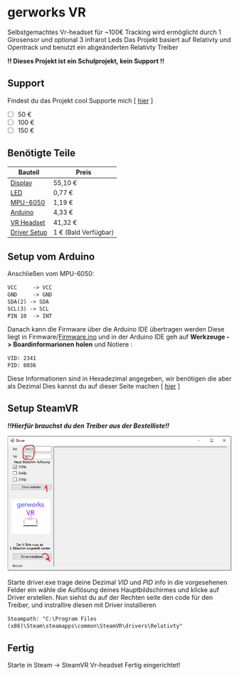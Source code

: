 # gerworks VR

Selbstgemachtes Vr-headset für \~100€ Tracking wird ermöglicht durch 1 Girosensor und optional 3 infrarot Leds Das Projekt basiert auf Relativty und Opentrack und benutzt ein abgeänderten Relativty Treiber

**!! Dieses Projekt ist ein Schulprojekt, kein Support !!**

## Support

Findest du das Projekt cool Supporte mich [ [hier](https://bunq.me/gerworks) ]

* [ ] 50 €
* [ ] 100 €
* [ ] 150 €

## Benötigte Teile

| Bauteil | Preis |    
|--|--|
| [Display](https://www.aliexpress.com/item/4000976201829.html) | 55,10 € |
| [LED](https://www.aliexpress.com/item/1005002655434560.html) | 0,77 € |
| [MPU-6050](https://www.aliexpress.com/item/32761922595.html) | 1,19 € |
| [Arduino](https://www.aliexpress.com/item/1005001706390728.html) | 4,33 € |
| [VR Headset](https://www.aliexpress.com/item/1005002549285047.html) | 41,32 € |
| [Driver Setup](https://bunq.me/gerworks) | 1 € (Bald Verfügbar) |


## Setup vom Arduino

Anschließen vom MPU-6050:

```
VCC     -> VCC  
GND     -> GND  
SDA(2) -> SDA  
SCL(3) -> SCL  
PIN 10  -> INT  
```

Danach kann die Firmware über die Arduino IDE übertragen werden Diese liegt in Firmware/[Firmware.ino](https://raw.githubusercontent.com/JannikBroer/gerworks-VR/main/firmware/firmware.ino) und in der Arduino IDE geh auf **Werkzeuge -> Boardinformarionen holen** und Notiere :

```
VID: 2341
PID: 8036
```

Diese Informationen sind in Hexadezimal angegeben, wir benötigen die aber als Dezimal Dies kannst du auf dieser Seite machen [ [hier](https://www.rapidtables.com/convert/number/hex-to-decimal.html) ]

## Setup SteamVR

***!!Hierfür brauchst du den Treiber aus der Bestelliste!!***

![](https://raw.githubusercontent.com/JannikBroer/gerworks-VR/main/doku_extras/Driver-Beschriftet.PNG)

Starte driver.exe trage deine Dezimal *VID* und *PID* info in die vorgesehenen Felder ein wähle die Auflösung
deines Hauptbildschirmes und klicke auf Driver erstellen.
Nun siehst du auf der Rechten seite den code für den Treiber, und instrallire diesen mit Driver installieren
```
Steampath: "C:\Program Files (x86)\Steam\steamapps\common\SteamVR\drivers\Relativty"
```

## Fertig

Starte in Steam -> SteamVR Vr-headset Fertig eingerichtet!
